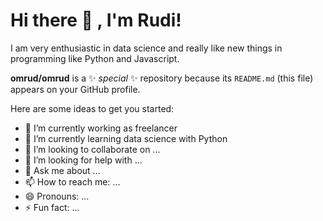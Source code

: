 # Hi there 👋 , I'm Rudi!
I am very enthusiastic in data science and really like new things in programming like Python and Javascript.  
<!--
### The tools i use are:
<p>
    <img src:"https://img.shields.io/badge/Windows-0078D6?style=for-the-badge&logo=windows&logoColor=white" />
    <img src:"https://img.shields.io/badge/Linux_Mint-87CF3E?style=for-the-badge&logo=linux-mint&logoColor=white" />
    <img src:"https://img.shields.io/badge/Python-3776AB?style=for-the-badge&logo=python&logoColor=white" />
    <img src:"https://img.shields.io/badge/JavaScript-323330?style=for-the-badge&logo=javascript&logoColor=F7DF1E" />
    <img src="https://img.shields.io/badge/Text%20Editor-pycharm?&logo=visual%20studio%20code&logoColor=blue" />
    <img src="https://img.shields.io/badge/Text%20Editor-Visual%20Studio%20Code-blue?&logo=visual%20studio%20code&logoColor=blue" />
</p>
-->
**omrud/omrud** is a ✨ _special_ ✨ repository because its `README.md` (this file) appears on your GitHub profile.

Here are some ideas to get you started:

- 🔭 I’m currently working as freelancer 
- 🌱 I’m currently learning data science with Python
- 👯 I’m looking to collaborate on ...
- 🤔 I’m looking for help with ...
- 💬 Ask me about ...
- 📫 How to reach me: ...
- 😄 Pronouns: ...
- ⚡ Fun fact: ...

